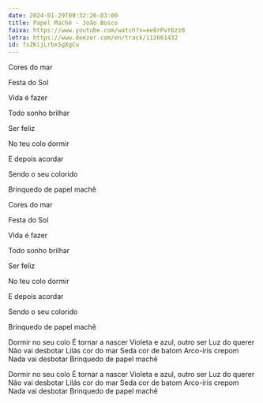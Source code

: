 ```yaml
---
date: 2024-01-29T09:32:26-03:00
title: Papel Machê - João Bosco
faixa: https://www.youtube.com/watch?v=ee8rPvt6zz0
letra: https://www.deezer.com/en/track/112661432
id: fsZKijLrbxSgXgCu
---
```


Cores do mar

Festa do Sol

Vida é fazer

Todo sonho brilhar

Ser feliz

No teu colo dormir

E depois acordar

Sendo o seu colorido

Brinquedo de papel machê

Cores do mar

Festa do Sol

Vida é fazer

Todo sonho brilhar

Ser feliz

No teu colo dormir

E depois acordar

Sendo o seu colorido

Brinquedo de papel machê

Dormir no seu colo
É tornar a nascer
Violeta e azul, outro ser
Luz do querer
Não vai desbotar
Lilás cor do mar
Seda cor de batom
Arco-íris crepom
Nada vai desbotar
Brinquedo de papel machê

Dormir no seu colo
É tornar a nascer
Violeta e azul, outro ser
Luz do querer
Não vai desbotar
Lilás cor do mar
Seda cor de batom
Arco-íris crepom
Nada vai desbotar
Brinquedo de papel machê
